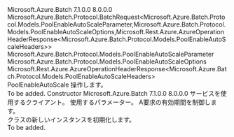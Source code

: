 <Type Name="PoolEnableAutoScaleBatchRequest" FullName="Microsoft.Azure.Batch.Protocol.BatchRequests.PoolEnableAutoScaleBatchRequest">
  <TypeSignature Language="C#" Value="public class PoolEnableAutoScaleBatchRequest : Microsoft.Azure.Batch.Protocol.BatchRequest&lt;Microsoft.Azure.Batch.Protocol.Models.PoolEnableAutoScaleParameter,Microsoft.Azure.Batch.Protocol.Models.PoolEnableAutoScaleOptions,Microsoft.Rest.Azure.AzureOperationHeaderResponse&lt;Microsoft.Azure.Batch.Protocol.Models.PoolEnableAutoScaleHeaders&gt;&gt;" />
  <TypeSignature Language="ILAsm" Value=".class public auto ansi beforefieldinit PoolEnableAutoScaleBatchRequest extends Microsoft.Azure.Batch.Protocol.BatchRequest`3&lt;class Microsoft.Azure.Batch.Protocol.Models.PoolEnableAutoScaleParameter, class Microsoft.Azure.Batch.Protocol.Models.PoolEnableAutoScaleOptions, class Microsoft.Rest.Azure.AzureOperationHeaderResponse`1&lt;class Microsoft.Azure.Batch.Protocol.Models.PoolEnableAutoScaleHeaders&gt;&gt;" />
  <TypeSignature Language="DocId" Value="T:Microsoft.Azure.Batch.Protocol.BatchRequests.PoolEnableAutoScaleBatchRequest" />
  <TypeSignature Language="VB.NET" Value="Public Class PoolEnableAutoScaleBatchRequest&#xA;Inherits BatchRequest(Of PoolEnableAutoScaleParameter, PoolEnableAutoScaleOptions, AzureOperationHeaderResponse(Of PoolEnableAutoScaleHeaders))" />
  <TypeSignature Language="F#" Value="type PoolEnableAutoScaleBatchRequest = class&#xA;    inherit BatchRequest&lt;PoolEnableAutoScaleParameter, PoolEnableAutoScaleOptions, AzureOperationHeaderResponse&lt;PoolEnableAutoScaleHeaders&gt;&gt;" />
  <AssemblyInfo>
    <AssemblyName>Microsoft.Azure.Batch</AssemblyName>
    <AssemblyVersion>7.1.0.0</AssemblyVersion>
    <AssemblyVersion>8.0.0.0</AssemblyVersion>
  </AssemblyInfo>
  <Base>
    <BaseTypeName>Microsoft.Azure.Batch.Protocol.BatchRequest&lt;Microsoft.Azure.Batch.Protocol.Models.PoolEnableAutoScaleParameter,Microsoft.Azure.Batch.Protocol.Models.PoolEnableAutoScaleOptions,Microsoft.Rest.Azure.AzureOperationHeaderResponse&lt;Microsoft.Azure.Batch.Protocol.Models.PoolEnableAutoScaleHeaders&gt;&gt;</BaseTypeName>
    <BaseTypeArguments>
      <BaseTypeArgument TypeParamName="TBody">Microsoft.Azure.Batch.Protocol.Models.PoolEnableAutoScaleParameter</BaseTypeArgument>
      <BaseTypeArgument TypeParamName="TOptions">Microsoft.Azure.Batch.Protocol.Models.PoolEnableAutoScaleOptions</BaseTypeArgument>
      <BaseTypeArgument TypeParamName="TResponse">Microsoft.Rest.Azure.AzureOperationHeaderResponse&lt;Microsoft.Azure.Batch.Protocol.Models.PoolEnableAutoScaleHeaders&gt;</BaseTypeArgument>
    </BaseTypeArguments>
  </Base>
  <Interfaces />
  <Docs>
    <summary>
            <see cref="T:Microsoft.Azure.Batch.Protocol.IBatchRequest" /> PoolEnableAutoScale 操作します。
            </summary>
    <remarks>To be added.</remarks>
  </Docs>
  <Members>
    <Member MemberName=".ctor">
      <MemberSignature Language="C#" Value="public PoolEnableAutoScaleBatchRequest (Microsoft.Azure.Batch.Protocol.BatchServiceClient serviceClient, Microsoft.Azure.Batch.Protocol.Models.PoolEnableAutoScaleParameter parameters, System.Threading.CancellationToken cancellationToken);" />
      <MemberSignature Language="ILAsm" Value=".method public hidebysig specialname rtspecialname instance void .ctor(class Microsoft.Azure.Batch.Protocol.BatchServiceClient serviceClient, class Microsoft.Azure.Batch.Protocol.Models.PoolEnableAutoScaleParameter parameters, valuetype System.Threading.CancellationToken cancellationToken) cil managed" />
      <MemberSignature Language="DocId" Value="M:Microsoft.Azure.Batch.Protocol.BatchRequests.PoolEnableAutoScaleBatchRequest.#ctor(Microsoft.Azure.Batch.Protocol.BatchServiceClient,Microsoft.Azure.Batch.Protocol.Models.PoolEnableAutoScaleParameter,System.Threading.CancellationToken)" />
      <MemberSignature Language="F#" Value="new Microsoft.Azure.Batch.Protocol.BatchRequests.PoolEnableAutoScaleBatchRequest : Microsoft.Azure.Batch.Protocol.BatchServiceClient * Microsoft.Azure.Batch.Protocol.Models.PoolEnableAutoScaleParameter * System.Threading.CancellationToken -&gt; Microsoft.Azure.Batch.Protocol.BatchRequests.PoolEnableAutoScaleBatchRequest" Usage="new Microsoft.Azure.Batch.Protocol.BatchRequests.PoolEnableAutoScaleBatchRequest (serviceClient, parameters, cancellationToken)" />
      <MemberType>Constructor</MemberType>
      <AssemblyInfo>
        <AssemblyName>Microsoft.Azure.Batch</AssemblyName>
        <AssemblyVersion>7.1.0.0</AssemblyVersion>
        <AssemblyVersion>8.0.0.0</AssemblyVersion>
      </AssemblyInfo>
      <Parameters>
        <Parameter Name="serviceClient" Type="Microsoft.Azure.Batch.Protocol.BatchServiceClient" />
        <Parameter Name="parameters" Type="Microsoft.Azure.Batch.Protocol.Models.PoolEnableAutoScaleParameter" />
        <Parameter Name="cancellationToken" Type="System.Threading.CancellationToken" />
      </Parameters>
      <Docs>
        <param name="serviceClient">サービスを使用するクライアント。</param>
        <param name="parameters">使用するパラメーター。</param>
        <param name="cancellationToken">A<see cref="T:System.Threading.CancellationToken" />要求の有効期間を制御します。</param>
        <summary>
            <see cref="T:Microsoft.Azure.Batch.Protocol.BatchRequests.PoolEnableAutoScaleBatchRequest" /> クラスの新しいインスタンスを初期化します。
            </summary>
        <remarks>To be added.</remarks>
      </Docs>
    </Member>
  </Members>
</Type>